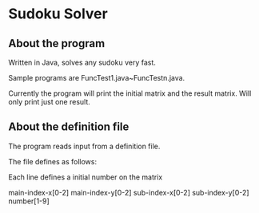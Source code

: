 # Sudoku Solver

## About the program
Written in Java, solves any sudoku very fast. 

Sample programs are FuncTest1.java~FuncTestn.java.

Currently the program will print the initial matrix and the result matrix. Will only print just one result.

## About the definition file
The program reads input from a definition file.

The file defines as follows:

Each line defines a initial number on the matrix

main-index-x[0-2] main-index-y[0-2] sub-index-x[0-2] sub-index-y[0-2] number[1-9]

